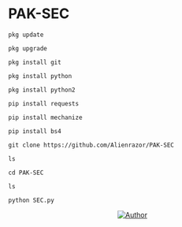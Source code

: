 # PAK-SEC

```
pkg update

pkg upgrade

pkg install git

pkg install python

pkg install python2

pip install requests

pip install mechanize

pip install bs4

git clone https://github.com/Alienrazor/PAK-SEC

ls

cd PAK-SEC

ls

python SEC.py

```
<p align="center">
<a href="https://github.com/Alienrazor"><img title="Author" src="https://img.shields.io/badge/Author-Alienrazor-red.svg?style=for-the-badge&logo=github"></a>
